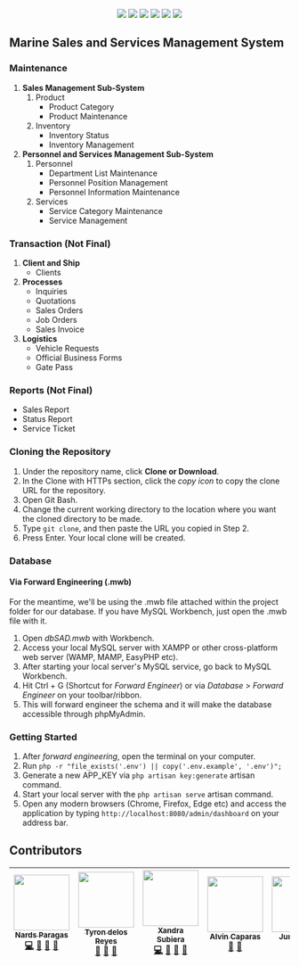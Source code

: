 <p align="center"><img src="https://img.shields.io/badge/phase-capstone-blue.svg"> <img src="https://img.shields.io/badge/estimated--progress-35%25-red.svg"></img> </img> <img src="https://img.shields.io/badge/maintenance-80%25-green.svg"></img> <img src="https://img.shields.io/badge/transactions-10%25-red.svg"></img> <img src="https://img.shields.io/badge/reports-0%25-red.svg"></img>  <a href="https://github.com/nardsqq/Wagon/issues"><img src="https://img.shields.io/badge/issues-2-red.svg"></img></a> </p>

## Marine Sales and Services Management System

### Maintenance
1. **Sales Management Sub-System**
    1. Product
        - Product Category
        - Product Maintenance
    2. Inventory
        - Inventory Status
        - Inventory Management
2. **Personnel and Services Management Sub-System**
    1. Personnel
        - Department List Maintenance
        - Personnel Position Management
        - Personnel Information Maintenance
    2. Services
        - Service Category Maintenance
        - Service Management

### Transaction (Not Final)
1. **Client and Ship**
    - Clients
2. **Processes**
    - Inquiries
    - Quotations
    - Sales Orders
    - Job Orders
    - Sales Invoice
3. **Logistics**
    - Vehicle Requests
    - Official Business Forms
    - Gate Pass

### Reports (Not Final)
   - Sales Report
   - Status Report
   - Service Ticket

### Cloning the Repository
1. Under the repository name, click **Clone or Download**.
2. In the Clone with HTTPs section, click the *copy icon* to copy the clone URL for the repository.
3. Open Git Bash.
4. Change the current working directory to the location where you want the cloned directory to be made.
5. Type `git clone`, and then paste the URL you copied in Step 2.
6. Press Enter. Your local clone will be created.

### Database

#### Via Forward Engineering (.mwb)

For the meantime, we'll be using the .mwb file attached within the project folder for our database. If you have MySQL Workbench, just open the .mwb file with it.

1. Open *dbSAD.mwb* with Workbench.
2. Access your local MySQL server with XAMPP or other cross-platform web server (WAMP, MAMP, EasyPHP etc).
3. After starting your local server's MySQL service, go back to MySQL Workbench.
4. Hit Ctrl + G (Shortcut for *Forward Engineer*) or via *Database* > *Forward Engineer* on your toolbar/ribbon.
5. This will forward engineer the schema and it will make the database accessible through phpMyAdmin.

### Getting Started

1. After *forward engineering*, open the terminal on your computer.
2. Run `php -r "file_exists('.env') || copy('.env.example', '.env')";`
3. Generate a new APP_KEY via `php artisan key:generate` artisan command.
4. Start your local server with the `php artisan serve` artisan command.
5. Open any modern browsers (Chrome, Firefox, Edge etc) and access the application by typing `http://localhost:8080/admin/dashboard` on your address bar.

## Contributors

| [<img src="https://avatars1.githubusercontent.com/u/21337635?v=3" width="100px;"/><br /><sub>Nards Paragas</sub>](https://github.com/nardsqq)<br />[💻](https://github.com/nardsqq/Wagon/commits?author=nardsqq "Code") [🎨](#design-nardsqq "Design") [🐛](https://github.com/nardsqq/Wagon/commits?author=nardsqq "Bug reports") [💬](#question-nardsqq "Answering Questions") | [<img src="https://avatars0.githubusercontent.com/u/27922595?v=3" width="100px;"/><br /><sub>Tyron delos Reyes</sub>](https://github.com/tyrondelosreyes1231)<br />[📖](https://github.com/nardsqq/Wagon/commits?author=tyrondelosreyes1231 "Documentation") [💬](#question-tyrondelosreyes1231 "Answering Questions") [🐛](https://github.com/nardsqq/Wagon/commits?author=tyrondelosreyes1231 "Bug reports") | [<img src="https://avatars3.githubusercontent.com/u/21981591?v=3&s=460" width="100px;"/><br /><sub>Xandra Subiera</sub>](https://github.com/Xandra03)<br />[💻](https://github.com/nardsqq/Wagon/commits?author=Xandra03 "Code") [🎨](#design-Xandra03 "Design") [📖](https://github.com/nardsqq/Wagon/commits?author=Xandra03 "Documentation")  [🐛](https://github.com/nardsqq/Wagon/commits?author=Xandra03 "Bug reports") | [<img src="https://scontent.fmnl3-1.fna.fbcdn.net/v/t1.0-9/13892371_1112048165505142_8867362947989032359_n.jpg?oh=75eaab617784701da7a70912891baff3&oe=5A118D57" width="100px;"/><br /><sub>Alvin Caparas</sub>](https://github.com/alvincaparas005)<br />[📖](https://github.com/nardsqq/Wagon/commits?author=alvincaparas005 "Documentation") [🐛](https://github.com/nardsqq/Wagon/commits?author=alvincaparas005 "Bug reports") | [<img src="https://scontent.fmnl3-1.fna.fbcdn.net/v/t1.0-9/15726514_1643689258990158_5520965767133423382_n.jpg?oh=a408f3a1875cb129acabe3b3e4e4c2d4&oe=5A07D6E2" width="100px;"/><br /><sub>Junelle Lim</sub>](https://github.com/junellelim)<br />[📖](https://github.com/nardsqq/Wagon/commits?author=junellelim "Documentation") [🐛](https://github.com/nardsqq/Wagon/commits?author=junellelim "Bug reports") | [<img src="https://avatars0.githubusercontent.com/u/20976789?v=3&s=460" width="100px;"/><br /><sub>Amiel Golosinda</sub>](https://github.com/vxzry)<br /> [🐛](https://github.com/nardsqq/Wagon/commits?author=vxzry "Bug reports") | [<img src="https://avatars3.githubusercontent.com/u/20827792?v=3&s=460" width="100px;"/><br /><sub>W. Moscoso</sub>](https://github.com/wandseu)<br /> [🐛](https://github.com/nardsqq/Wagon/commits?author=wandseu "Bug reports")
| :---: | :---: | :---: | :---: | :---: | :---: | :---: |
